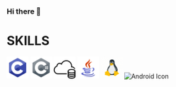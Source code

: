 ### Hi there 👋

<h1>SKILLS</h1>
 <div style="white-space: nowrap;">
<img src="c_icon.png" alt="C Icon" width="49"">
<img src="csharp_icon.png" alt="C# Icon" width="49">
<img src="database_icon.png" alt="Database Icon" width="49">
<img src="java_icon.png" alt="Java Icon" width="49">
<img src="linux_icon_gif.gif" alt="Linux Icon (GIF)" width="49">
<img src="android_icon.gif" alt="Android Icon" width="49">
</div>

<!--
**P0ll021/P0ll021** is a ✨ _special_ ✨ repository because its `README.md` (this file) appears on your GitHub profile.

Here are some ideas to get you started:

- 🔭 I’m currently working on ...
- 🌱 I’m currently learning ...
- 👯 I’m looking to collaborate on ...
- 🤔 I’m looking for help with ...
- 💬 Ask me about ...
- 📫 How to reach me: ...
- 😄 Pronouns: ...
- ⚡ Fun fact: ...
-->
